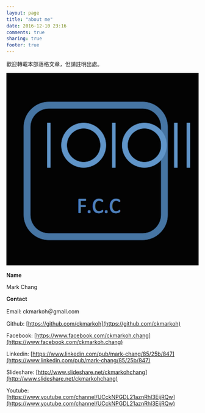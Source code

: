 ```yaml
---
layout: page
title: "about me"
date: 2016-12-10 23:16
comments: true
sharing: true
footer: true
---
```


歡迎轉載本部落格文章，但請註明出處。

<img src="/images/101011_LOGO.jpg"/>

**Name**

Mark Chang

**Contact**

Email: ckmarkoh＠gmail.com

Github: [https://github.com/ckmarkoh](https://github.com/ckmarkoh)

Facebook: [https://www.facebook.com/ckmarkoh.chang](https://www.facebook.com/ckmarkoh.chang)

Linkedin: [https://www.linkedin.com/pub/mark-chang/85/25b/847](https://www.linkedin.com/pub/mark-chang/85/25b/847)

Slideshare: [http://www.slideshare.net/ckmarkohchang](http://www.slideshare.net/ckmarkohchang)

Youtube: [https://www.youtube.com/channel/UCckNPGDL21aznRhl3EijRQw](https://www.youtube.com/channel/UCckNPGDL21aznRhl3EijRQw)


